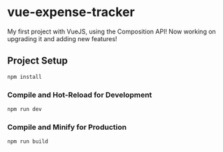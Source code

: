 # vue-expense-tracker

My first project with VueJS, using the Composition API!
Now working on upgrading it and adding new features!


## Project Setup

```sh
npm install
```

### Compile and Hot-Reload for Development

```sh
npm run dev
```

### Compile and Minify for Production

```sh
npm run build
```
